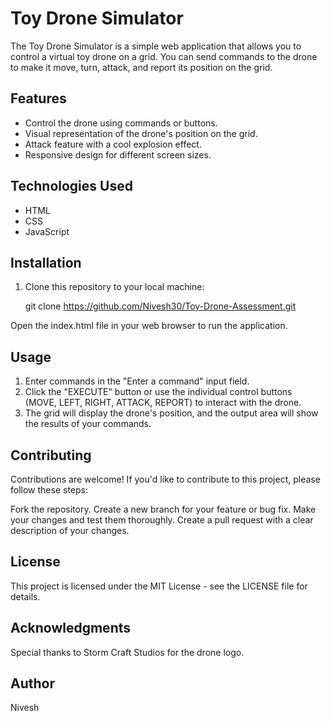 # Toy Drone Simulator

The Toy Drone Simulator is a simple web application that allows you to control a virtual toy drone on a grid. You can send commands to the drone to make it move, turn, attack, and report its position on the grid.

## Features

- Control the drone using commands or buttons.
- Visual representation of the drone's position on the grid.
- Attack feature with a cool explosion effect.
- Responsive design for different screen sizes.

## Technologies Used

- HTML
- CSS
- JavaScript

## Installation

1. Clone this repository to your local machine:

   git clone https://github.com/Nivesh30/Toy-Drone-Assessment.git


Open the index.html file in your web browser to run the application.

## Usage
1. Enter commands in the "Enter a command" input field.
2. Click the "EXECUTE" button or use the individual control buttons (MOVE, LEFT, RIGHT, ATTACK, REPORT) to interact with the drone.
3. The grid will display the drone's position, and the output area will show the results of your commands.

## Contributing
Contributions are welcome! If you'd like to contribute to this project, please follow these steps:

Fork the repository.
Create a new branch for your feature or bug fix.
Make your changes and test them thoroughly.
Create a pull request with a clear description of your changes.

## License
This project is licensed under the MIT License - see the LICENSE file for details.

## Acknowledgments
Special thanks to Storm Craft Studios for the drone logo.

## Author
Nivesh
